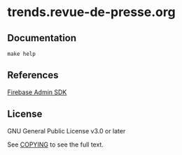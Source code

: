 # trends.revue-de-presse.org

## Documentation

```
make help
```

## References

[Firebase Admin SDK](https://console.firebase.google.com)

## License

GNU General Public License v3.0 or later

See [COPYING](./COPYING) to see the full text.